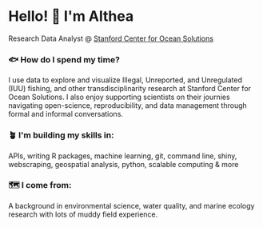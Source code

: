 <h1 align="left"> Hello! 🔆 I'm Althea </h1>

Research Data Analyst @ [Stanford Center for Ocean Solutions](https://oceansolutions.stanford.edu/)

### :fish: How do I spend my time?

I use data to explore and visualize Illegal, Unreported, and Unregulated (IUU) fishing, and other transdisciplinarity research at Stanford Center for Ocean Solutions. I also enjoy supporting scientists on their journies navigating open-science, reproducibility, and data management through formal and informal conversations. 

### 🪴 I'm building my skills in: 

APIs, writing R packages, machine learning, git, command line, shiny, webscraping, geospatial analysis, python, scalable computing & more 

### 🗺️ I come from: 

A background in environmental science, water quality, and marine ecology research with lots of muddy field experience. 

<!--
**theamarks/theamarks** is a ✨ _special_ ✨ repository because its `README.md` (this file) appears on your GitHub profile.

Here are some ideas to get you started:

- 🔭 I’m currently working on ...
- 🌱 I’m currently learning ...
- 👯 I’m looking to collaborate on ...
- 🤔 I’m looking for help with ...
- 💬 Ask me about ...
- 📫 How to reach me: ...
- 😄 Pronouns: ...
- ⚡ Fun fact: ...

emoji directory: https://gist.github.com/rxaviers/7360908
-->
